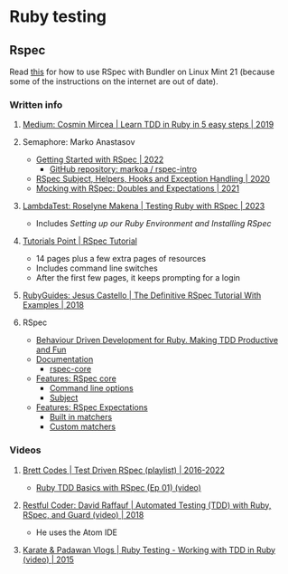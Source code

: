# Ruby testing

## Rspec

Read [this](rspec-local-project.md) for how to use RSpec with Bundler on Linux Mint 21
(because some of the instructions on the internet are out of date).


### Written info

1. [Medium: Cosmin Mircea | Learn TDD in Ruby in 5 easy steps | 2019](https://medium.com/@micosmin/learn-tdd-in-ruby-in-5-easy-steps-3ab28014fec4)

1. Semaphore: Marko Anastasov
   - [Getting Started with RSpec | 2022](https://semaphoreci.com/community/tutorials/getting-started-with-rspec)
     * [GitHub repository: markoa / rspec-intro](https://github.com/markoa/rspec-intro)
   - [RSpec Subject, Helpers, Hooks and Exception Handling | 2020](https://semaphoreci.com/community/tutorials/rspec-subject-helpers-hooks-and-exception-handling)
   - [Mocking with RSpec: Doubles and Expectations | 2021](https://semaphoreci.com/community/tutorials/mocking-with-rspec-doubles-and-expectations)

1. [LambdaTest: Roselyne Makena | Testing Ruby with RSpec | 2023](https://www.lambdatest.com/learning-hub/rspec-ruby)
   - Includes *Setting up our Ruby Environment and Installing RSpec*

1. [Tutorials Point | RSpec Tutorial](https://www.tutorialspoint.com/rspec/index.htm)
   - 14 pages plus a few extra pages of resources
   - Includes command line switches
   - After the first few pages, it keeps prompting for a login

1. [RubyGuides: Jesus Castello | The Definitive RSpec Tutorial With Examples | 2018](https://www.rubyguides.com/2018/07/rspec-tutorial/)

1. RSpec
   - [Behaviour Driven Development for Ruby. Making TDD Productive and Fun](https://rspec.info/)
   - [Documentation](https://rspec.info/documentation/)
     * [rspec-core](https://rspec.info/documentation/3.13/rspec-core/)
   - [Features: RSpec core](https://rspec.info/features/3-13/rspec-core/)
     * [Command line options](https://rspec.info/features/3-13/rspec-core/command-line/)
     * [Subject](https://rspec.info/features/3-13/rspec-core/subject/)
   - [Features: RSpec Expectations](https://rspec.info/features/3-13/rspec-expectations/)
     * [Built in matchers](https://rspec.info/features/3-13/rspec-expectations/built-in-matchers/)
     * [Custom matchers](https://rspec.info/features/3-13/rspec-expectations/custom-matchers/)


### Videos

1. [Brett Codes | Test Driven RSpec (playlist) | 2016-2022](https://www.youtube.com/playlist?list=PLr442xinba86s9cCWxoIH_xq5UE9Wwo4Z)
   - [Ruby TDD Basics with RSpec (Ep 01) (video)](https://www.youtube.com/watch?v=K6RPMhcRICE)

1. [Restful Coder: David Raffauf | Automated Testing (TDD) with Ruby, RSpec, and Guard (video) | 2018](https://www.youtube.com/watch?v=VHh15gVna8Y)
   - He uses the Atom IDE

1. [Karate & Padawan Vlogs | Ruby Testing - Working with TDD in Ruby (video) | 2015](https://www.youtube.com/watch?v=Tll0qmH-iqo)

